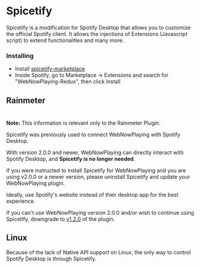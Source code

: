 # Spicetify

Spicetify is a modification for Spotify Desktop that allows you to customize the official Spotify client. It allows the injections of Extensions (Javascript script) to extend functionalities and many more.

### Installing

- Install [spicetify-marketplace](https://github.com/spicetify/spicetify-marketplace/wiki/Installation)
- Inside Spotify, go to Marketplace -> Extensions and search for "WebNowPlaying-Redux", then click Install

## Rainmeter

<div class="tip custom-block" style="padding-top: 8px">

**Note:** This information is relevant only to the Rainmeter Plugin.

</div>

Spicetify was previously used to connect WebNowPlaying with Spotify Desktop.

With version 2.0.0 and newer, WebNowPlaying can directly interact with Spotify Desktop, and **Spicetify is no longer needed**.

If you were instructed to install Spicetify for WebNowPlaying and you are using v2.0.0 or a newer version, please uninstall Spicetify and update your WebNowPlaying plugin.

Ideally, use Spotify's website instead of their desktop app for the best experience.

If you can't use WebNowPlaying version 2.0.0 and/or wish to continue using Spicetify, downgrade to [v1.2.0](/rainmeter/changelog#v1-2-0) of the plugin.

## Linux

Because of the lack of Native API support on Linux, the only way to control Spotify Desktop is through Spicetify.
